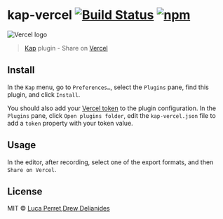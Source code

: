 # kap-vercel [![Build Status](https://travis-ci.org/lucaperret/kap-now.svg?branch=master)](https://travis-ci.org/lucaperret/kap-now) [![npm](https://img.shields.io/npm/dt/kap-now.svg)](https://www.npmjs.com/package/kap-now)

![Vercel logo](https://www.finsmes.com/wp-content/uploads/2020/04/vercel.png "vercel.com")

> [Kap](https://github.com/wulkano/kap) plugin - Share on [Vercel](https://vercel.com)

## Install

In the `Kap` menu, go to `Preferences…`, select the `Plugins` pane, find this plugin, and click `Install`.

You should also add your [Vercel token](https://vercel.com/account/tokens) to the plugin configuration.
In the `Plugins` pane, click `Open plugins folder`, edit the `kap-vercel.json` file to add a `token` property with your token value.

## Usage

In the editor, after recording, select one of the export formats, and then `Share on Vercel`.

## License

MIT © [Luca Perret](https://github.com/lucaperret),[Drew
Delianides](https://github.com/delianides)
